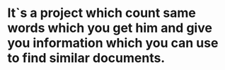 # It`s a project which count same words which you get him and give you information which you can use to find similar documents.